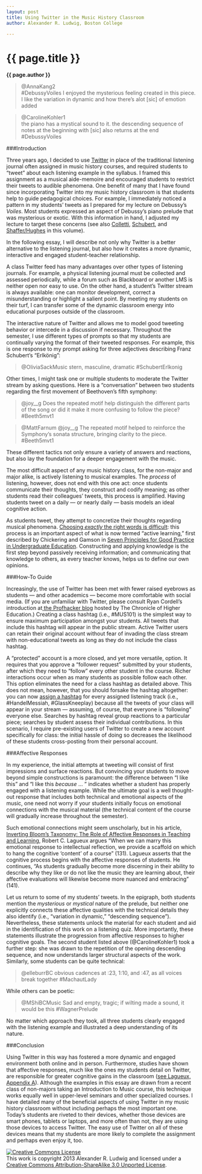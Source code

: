 ```yaml
---
layout: post
title: Using Twitter in the Music History Classroom
author: Alexander R. Ludwig, Boston College

---
```


{{ page.title }}
================

**{{ page.author }}**

>@AnnaKang2  
\#DebussyVoiles I enjoyed the mysterious feeling created in this piece. I like the variation in dynamic and how there’s alot [sic] of emotion added

>@CarolineKohler1  
the piano has a mystical sound to it. the descending sequence of notes at the beginning with [sic] also returns at the end
\#DebussyVoiles

###Introduction

Three years ago, I decided to use [Twitter](http://twitter.com) in place of the traditional listening journal often assigned in music history courses, and required students to “tweet” about each listening example in the syllabus. I framed this assignment as a musical aide-memoire and encouraged students to restrict their tweets to audible phenomena. One benefit of many that I have found since incorporating Twitter into my music history classroom is that students help to guide pedagogical choices. For example, I immediately noticed a pattern in my students’ tweets as I prepared for my lecture on Debussy’s _Voiles_. Most students expressed an aspect of Debussy’s piano prelude that was mysterious or exotic. With this information in hand, I adjusted my lecture to target these concerns (see also [Colletti](colletti.html), [Schubert](schubert.html), and [Shaffer/Hughes](shafferintro.html) in this volume).

In the following essay, I will describe not only why Twitter is a better alternative to the listening journal, but also how it creates a more dynamic, interactive and engaged student-teacher relationship.

A class Twitter feed has many advantages over other types of listening journals. For example, a physical listening journal must be collected and assessed periodically, while a forum such as Blackboard or another LMS is neither open nor easy to use. On the other hand, a student’s Twitter stream is always available: one can monitor development, correct a misunderstanding or highlight a salient point. By meeting my students on their turf, I can transfer some of the dynamic classroom energy into educational purposes outside of the classroom.

The interactive nature of Twitter and allows me to model good tweeting behavior or intercede in a discussion if necessary. Throughout the semester, I use different types of prompts so that my students are continually varying the format of their tweeted responses. For example, this is one response to my prompt asking for three adjectives describing Franz Schubert’s “Erlkönig”:

>@OliviaSackMusic
stern, masculine, dramatic \#SchubertErlkonig

Other times, I might task one or multiple students to moderate the Twitter stream by asking questions. Here is a “conversation” between two students regarding the first movement of Beethoven’s fifth symphony:

>@joy\_\_g
Does the repeated motif help distinguish the different parts of the song or did it make it more confusing to follow the piece?
\#Beeth5mvt1

>@MattFarnum
@joy\_\_g The repeated motif helped to reinforce the Symphony’s sonata structure, bringing clarity to the piece. \#Beeth5mvt1

These different tactics not only ensure a variety of answers and reactions, but also lay the foundation for a deeper engagement with the music.

The most difficult aspect of any music history class, for the non-major and major alike, is  actively listening to musical examples. The _process_ of listening, however, does not end with this one act: once students communicate their thoughts, they construct and codify meaning; as other students read their colleagues’ tweets, this process is amplified. Having students tweet on a daily — or nearly daily — basis models an ideal cognitive action.

As students tweet, they attempt to concretize their thoughts regarding musical phenomena. [Choosing _exactly_ the right words is difficult](http://www.hybridpedagogy.com/Journal/files/Twitter_and_the_student2point0.html): this process is an important aspect of what is now termed “active learning,” first described by Chickering and Gamson in [Seven Principles for Good Practice in Undergraduate Education](http://www.aahea.org/aahea/articles/sevenprinciples1987.htm). Constructing and applying knowledge is the first step beyond passively receiving information; and communicating that knowledge to others, as every teacher knows, helps us to define our own opinions.  

###How-To Guide

Increasingly, the use of Twitter has been met with fewer raised eyebrows as students — and other academics — become more comfortable with social media. (If you are unfamiliar with Twitter, please consult Ryan Cordell’s introduction at[ ](http://chronicle.com.resources.library.brandeis.edu/blogs/profhacker/how-to-start-tweeting-and-why-you-might-want-to/26065)[the Profhacker blog](http://chronicle.com.resources.library.brandeis.edu/blogs/profhacker/how-to-start-tweeting-and-why-you-might-want-to/26065) hosted by The Chronicle of Higher Education.) Creating a class hashtag (i.e., \#MUS101) is the simplest way to ensure maximum participation amongst your students. All tweets that include this hashtag will appear in the public stream. Active Twitter users can retain their original account without fear of invading the class stream with non-educational tweets as long as they do not include the class hashtag.

A “protected” account is a more closed, and yet more versatile, option. It requires that you approve a “follower request” submitted by your students, after which they need to “follow” every other student in the course. Richer interactions occur when as many students as possible follow each other. This option eliminates the need for a class hashtag as detailed above. This does not mean, however, that you should forsake the hashtag altogether: you can now [assign a hashtag](http://www.hybridpedagogy.com/Journal/files/Hashtag_Classroom.html) for every assigned listening track (i.e., \#HandelMessiah, \#GlassKneeplay) because all the tweets of your class will appear in your stream — assuming, of course, that everyone is “following” everyone else. Searches by hashtag reveal group reactions to a particular piece; searches by student assess their individual contributions. In this scenario, I require pre-existing users of Twitter to create a new account specifically for class: the initial hassle of doing so decreases the likelihood of these students cross-posting from their personal account.

###Affective Responses

In my experience, the initial attempts at tweeting will consist of first impressions and surface reactions. But convincing your students to move beyond simple constructions is paramount: the difference between “I like this” and “I like this _because_ … ” indicates whether a student has properly engaged with a listening example. While the ultimate goal is a well thought-out response that includes both technical and emotional aspects of the music, one need not worry if your students initially focus on emotional connections with the musical material (the technical content of the course will gradually increase throughout the semester).

Such emotional connections might seem unscholarly, but in his article,[ ](http://www.ams-net.org/ojs/index.php/jmhp/article/view/76)[Inverting Bloom’s Taxonomy: The Role of Affective Responses in Teaching and Learning](http://www.ams-net.org/ojs/index.php/jmhp/article/view/76), Robert C. Lagueux argues “When we can marry this emotional response to intellectual reflection, we provide a scaffold on which to hang the cognitive ‘content’ of a course” (131). Lagueux asserts that the cognitive process begins with the affective responses of students. He continues, “As students gradually become more discerning in their ability to describe why they like or do not like the music they are learning about, their affective evaluations will likewise become more nuanced and embracing” (141).

Let us return to some of my students’ tweets. In the epigraph, both students mention the _mysterious_ or _mystical_ nature of the prelude, but neither one explicitly connects these affective qualities with the technical details they also identify (i.e., “variation in dynamic,” “descending sequence”). Nevertheless, these statements unlock the material for each student and aid in the identification of this work on a listening quiz. More importantly, these statements illustrate the progression from affective responses to higher cognitive goals. The second student listed above (@CarolineKohler1) took a further step: she was drawn to the repetition of the opening descending sequence, and now understands larger structural aspects of the work. Similarly, some students can be quite technical:

>@elleburrBC
obvious cadences at :23, 1:10, and :47, as all voices break together
\#MachautLady

While others can be poetic:

>@MShiBCMusic
Sad and empty, tragic; if wilting made a sound, it would be this
\#WagnerPrelude

No matter which approach they took, all three students clearly engaged with the listening example and illustrated a deep understanding of its nature.

###Conclusion

Using Twitter in this way has fostered a more dynamic and engaged environment both online and in person. Furthermore, studies have shown that affective responses, much like the ones my students detail on Twitter, are responsible for greater cognitive gains in the classroom ([see Lagueux, Appendix A](http://www.ams-net.org/ojs/index.php/jmhp/article/view/76)). Although the examples in this essay are drawn from a recent class of non-majors taking an Introduction to Music course, this technique works equally well in upper-level seminars and other specialized courses. I have detailed many of the beneficial aspects of using Twitter in my music history classroom without including perhaps the most important one. Today’s students are riveted to their devices, whether those devices are smart phones, tablets or laptops, and more often than not, they are using those devices to access Twitter. The easy use of Twitter on all of these devices means that my students are more likely to complete the assignment and perhaps even enjoy it, too.


<a rel="license" href="http://creativecommons.org/licenses/by-sa/3.0/"><img alt="Creative Commons License" style="border-width:0" src="http://i.creativecommons.org/l/by-sa/3.0/88x31.png" /></a><br />This work is copyright 2013 Alexander R. Ludwig and licensed under a <a rel="license" href="http://creativecommons.org/licenses/by-sa/3.0/">Creative Commons Attribution-ShareAlike 3.0 Unported License</a>.
